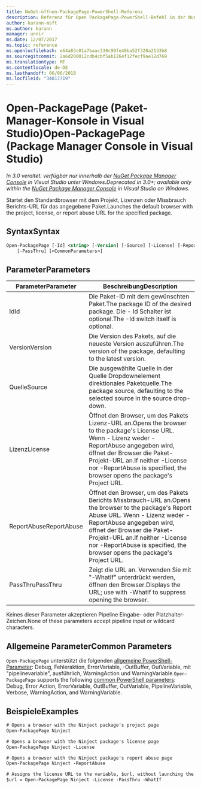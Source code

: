 ```yaml
---
title: NuGet-öffnen-PackagePage-PowerShell-Referenz
description: Referenz für Open PackagePage-PowerShell-Befehl in der NuGet-Paket-Manager-Konsole in Visual Studio.
author: karann-msft
ms.author: karann
manager: unnir
ms.date: 12/07/2017
ms.topic: reference
ms.openlocfilehash: e64a83c01a7baac330c99fe40ba52f328a2133b8
ms.sourcegitcommit: 2a6d200012cdb4cbf5ab1264f12fecf9ae12d769
ms.translationtype: MT
ms.contentlocale: de-DE
ms.lasthandoff: 06/06/2018
ms.locfileid: "34817719"
---
```

# <a name="open-packagepage-package-manager-console-in-visual-studio"></a><span data-ttu-id="5e3b5-103">Open-PackagePage (Paket-Manager-Konsole in Visual Studio)</span><span class="sxs-lookup"><span data-stu-id="5e3b5-103">Open-PackagePage (Package Manager Console in Visual Studio)</span></span>

<span data-ttu-id="5e3b5-104">*In 3.0 veraltet. verfügbar nur innerhalb der [NuGet Package Manager Console](package-manager-console.md) in Visual Studio unter Windows.*</span><span class="sxs-lookup"><span data-stu-id="5e3b5-104">*Deprecated in 3.0+; available only within the [NuGet Package Manager Console](package-manager-console.md) in Visual Studio on Windows.*</span></span>

<span data-ttu-id="5e3b5-105">Startet den Standardbrowser mit dem Projekt, Lizenzen oder Missbrauch Berichts-URL für das angegebene Paket.</span><span class="sxs-lookup"><span data-stu-id="5e3b5-105">Launches the default browser with the project, license, or report abuse URL for the specified package.</span></span>

## <a name="syntax"></a><span data-ttu-id="5e3b5-106">Syntax</span><span class="sxs-lookup"><span data-stu-id="5e3b5-106">Syntax</span></span>

```ps
Open-PackagePage [-Id] <string> [-Version] [-Source] [-License] [-ReportAbuse]
    [-PassThru] [<CommonParameters>]
```

## <a name="parameters"></a><span data-ttu-id="5e3b5-107">Parameter</span><span class="sxs-lookup"><span data-stu-id="5e3b5-107">Parameters</span></span>

| <span data-ttu-id="5e3b5-108">Parameter</span><span class="sxs-lookup"><span data-stu-id="5e3b5-108">Parameter</span></span> | <span data-ttu-id="5e3b5-109">Beschreibung</span><span class="sxs-lookup"><span data-stu-id="5e3b5-109">Description</span></span> |
| --- | --- |
| <span data-ttu-id="5e3b5-110">Id</span><span class="sxs-lookup"><span data-stu-id="5e3b5-110">Id</span></span> | <span data-ttu-id="5e3b5-111">Die Paket-ID mit dem gewünschten Paket.</span><span class="sxs-lookup"><span data-stu-id="5e3b5-111">The package ID of the desired package.</span></span> <span data-ttu-id="5e3b5-112">Die - Id Schalter ist optional.</span><span class="sxs-lookup"><span data-stu-id="5e3b5-112">The -Id switch itself is optional.</span></span> |
| <span data-ttu-id="5e3b5-113">Version</span><span class="sxs-lookup"><span data-stu-id="5e3b5-113">Version</span></span> | <span data-ttu-id="5e3b5-114">Die Version des Pakets, auf die neueste Version auszuführen.</span><span class="sxs-lookup"><span data-stu-id="5e3b5-114">The version of the package, defaulting to the latest version.</span></span> |
| <span data-ttu-id="5e3b5-115">Quelle</span><span class="sxs-lookup"><span data-stu-id="5e3b5-115">Source</span></span> | <span data-ttu-id="5e3b5-116">Die ausgewählte Quelle in der Quelle Dropdownelement direktionales Paketquelle.</span><span class="sxs-lookup"><span data-stu-id="5e3b5-116">The package source, defaulting to the selected source in the source drop-down.</span></span> |
| <span data-ttu-id="5e3b5-117">Lizenz</span><span class="sxs-lookup"><span data-stu-id="5e3b5-117">License</span></span> | <span data-ttu-id="5e3b5-118">Öffnet den Browser, um des Pakets Lizenz-URL an.</span><span class="sxs-lookup"><span data-stu-id="5e3b5-118">Opens the browser to the package's License URL.</span></span> <span data-ttu-id="5e3b5-119">Wenn - Lizenz weder -ReportAbuse angegeben wird, öffnet der Browser die Paket-Projekt-URL an.</span><span class="sxs-lookup"><span data-stu-id="5e3b5-119">If neither -License nor -ReportAbuse is specified, the browser opens the package's Project URL.</span></span> |
| <span data-ttu-id="5e3b5-120">ReportAbuse</span><span class="sxs-lookup"><span data-stu-id="5e3b5-120">ReportAbuse</span></span> | <span data-ttu-id="5e3b5-121">Öffnet den Browser, um des Pakets Berichts Missbrauch-URL an.</span><span class="sxs-lookup"><span data-stu-id="5e3b5-121">Opens the browser to the package's Report Abuse URL.</span></span> <span data-ttu-id="5e3b5-122">Wenn - Lizenz weder -ReportAbuse angegeben wird, öffnet der Browser die Paket-Projekt-URL an.</span><span class="sxs-lookup"><span data-stu-id="5e3b5-122">If neither -License nor -ReportAbuse is specified, the browser opens the package's Project URL.</span></span> |
| <span data-ttu-id="5e3b5-123">PassThru</span><span class="sxs-lookup"><span data-stu-id="5e3b5-123">PassThru</span></span> | <span data-ttu-id="5e3b5-124">Zeigt die URL an. Verwenden Sie mit "-WhatIf" unterdrückt werden, öffnen den Browser.</span><span class="sxs-lookup"><span data-stu-id="5e3b5-124">Displays the URL; use with -WhatIf to suppress opening the browser.</span></span> |

<span data-ttu-id="5e3b5-125">Keines dieser Parameter akzeptieren Pipeline Eingabe- oder Platzhalter-Zeichen.</span><span class="sxs-lookup"><span data-stu-id="5e3b5-125">None of these parameters accept pipeline input or wildcard characters.</span></span>

## <a name="common-parameters"></a><span data-ttu-id="5e3b5-126">Allgemeine Parameter</span><span class="sxs-lookup"><span data-stu-id="5e3b5-126">Common Parameters</span></span>

<span data-ttu-id="5e3b5-127">`Open-PackagePage` unterstützt die folgenden [allgemeine PowerShell-Parameter](http://go.microsoft.com/fwlink/?LinkID=113216): Debug, Fehleraktion, ErrorVariable, -OutBuffer, OutVariable, mit "pipelinevariable", ausführlich, WarningAction und WarningVariable.</span><span class="sxs-lookup"><span data-stu-id="5e3b5-127">`Open-PackagePage` supports the following [common PowerShell parameters](http://go.microsoft.com/fwlink/?LinkID=113216): Debug, Error Action, ErrorVariable, OutBuffer, OutVariable, PipelineVariable, Verbose, WarningAction, and WarningVariable.</span></span>

## <a name="examples"></a><span data-ttu-id="5e3b5-128">Beispiele</span><span class="sxs-lookup"><span data-stu-id="5e3b5-128">Examples</span></span>

```ps
# Opens a browser with the Ninject package's project page
Open-PackagePage Ninject

# Opens a browser with the Ninject package's license page
Open-PackagePage Ninject -License

# Opens a browser with the Ninject package's report abuse page  
Open-PackagePage Ninject -ReportAbuse

# Assigns the license URL to the variable, $url, without launching the browser
$url = Open-PackagePage Ninject -License -PassThru -WhatIf
```